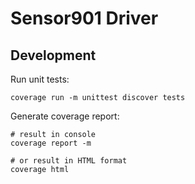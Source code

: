 # Sensor901 Driver

## Development

Run unit tests:

```shell
coverage run -m unittest discover tests
```

Generate coverage report:

```shell
# result in console
coverage report -m

# or result in HTML format
coverage html
```